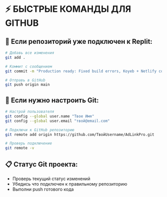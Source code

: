 # ⚡ БЫСТРЫЕ КОМАНДЫ ДЛЯ GITHUB

## 🎯 Если репозиторий уже подключен к Replit:

```bash
# Добавь все изменения
git add .

# Коммит с сообщением
git commit -m "Production ready: Fixed build errors, Koyeb + Netlify configs"

# Отправь в GitHub
git push origin main
```

## 🔧 Если нужно настроить Git:

```bash
# Настрой пользователя
git config --global user.name "Твое Имя"
git config --global user.email "твой@email.com"

# Подключи к GitHub репозиторию
git remote add origin https://github.com/ТвойUsername/AdLinkPro.git

# Проверь подключение
git remote -v
```

## 📋 Статус Git проекта:
- Проверь текущий статус изменений
- Убедись что подключен к правильному репозиторию
- Выполни push готового кода